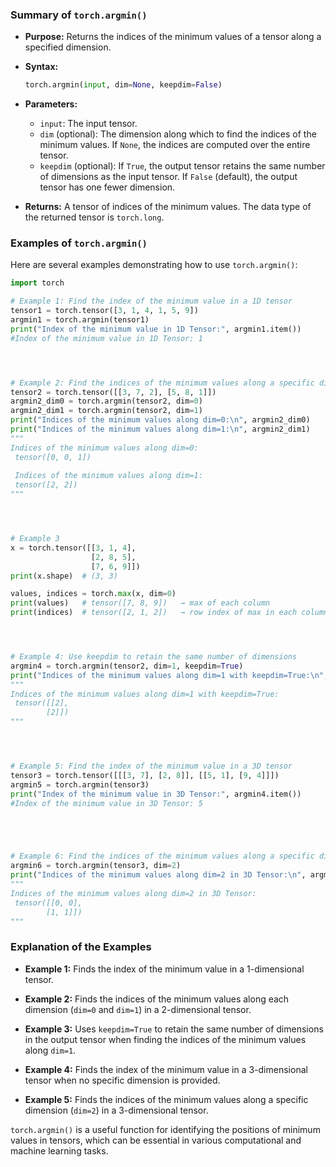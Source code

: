 
### Summary of `torch.argmin()`

- **Purpose:** Returns the indices of the minimum values of a tensor along a specified dimension.

- **Syntax:**
  ```python
  torch.argmin(input, dim=None, keepdim=False)
  ```

- **Parameters:**
  - `input`: The input tensor.
  - `dim` (optional): The dimension along which to find the indices of the minimum values. If `None`, the indices are computed over the entire tensor.
  - `keepdim` (optional): If `True`, the output tensor retains the same number of dimensions as the input tensor. If `False` (default), the output tensor has one fewer dimension.

- **Returns:** A tensor of indices of the minimum values. The data type of the returned tensor is `torch.long`.

### Examples of `torch.argmin()`

Here are several examples demonstrating how to use `torch.argmin()`:

```python
import torch

# Example 1: Find the index of the minimum value in a 1D tensor
tensor1 = torch.tensor([3, 1, 4, 1, 5, 9])
argmin1 = torch.argmin(tensor1)
print("Index of the minimum value in 1D Tensor:", argmin1.item())
#Index of the minimum value in 1D Tensor: 1




# Example 2: Find the indices of the minimum values along a specific dimension in a 2D tensor
tensor2 = torch.tensor([[3, 7, 2], [5, 8, 1]])
argmin2_dim0 = torch.argmin(tensor2, dim=0)
argmin2_dim1 = torch.argmin(tensor2, dim=1)
print("Indices of the minimum values along dim=0:\n", argmin2_dim0)
print("Indices of the minimum values along dim=1:\n", argmin2_dim1)
"""
Indices of the minimum values along dim=0:
 tensor([0, 0, 1])
 
 Indices of the minimum values along dim=1:
 tensor([2, 2])
"""




# Example 3
x = torch.tensor([[3, 1, 4],
                  [2, 8, 5],
                  [7, 6, 9]])
print(x.shape)  # (3, 3)

values, indices = torch.max(x, dim=0)
print(values)   # tensor([7, 8, 9])   → max of each column
print(indices)  # tensor([2, 1, 2])   → row index of max in each column




# Example 4: Use keepdim to retain the same number of dimensions
argmin4 = torch.argmin(tensor2, dim=1, keepdim=True)
print("Indices of the minimum values along dim=1 with keepdim=True:\n", argmin3)
"""
Indices of the minimum values along dim=1 with keepdim=True:
 tensor([[2],
        [2]])
"""




# Example 5: Find the index of the minimum value in a 3D tensor
tensor3 = torch.tensor([[[3, 7], [2, 8]], [[5, 1], [9, 4]]])
argmin5 = torch.argmin(tensor3)
print("Index of the minimum value in 3D Tensor:", argmin4.item())
#Index of the minimum value in 3D Tensor: 5





# Example 6: Find the indices of the minimum values along a specific dimension in a 3D tensor
argmin6 = torch.argmin(tensor3, dim=2)
print("Indices of the minimum values along dim=2 in 3D Tensor:\n", argmin5)
"""
Indices of the minimum values along dim=2 in 3D Tensor:
 tensor([[0, 0],
        [1, 1]])
"""
```

### Explanation of the Examples

- **Example 1:** Finds the index of the minimum value in a 1-dimensional tensor.

- **Example 2:** Finds the indices of the minimum values along each dimension (`dim=0` and `dim=1`) in a 2-dimensional tensor.

- **Example 3:** Uses `keepdim=True` to retain the same number of dimensions in the output tensor when finding the indices of the minimum values along `dim=1`.

- **Example 4:** Finds the index of the minimum value in a 3-dimensional tensor when no specific dimension is provided.

- **Example 5:** Finds the indices of the minimum values along a specific dimension (`dim=2`) in a 3-dimensional tensor.

`torch.argmin()` is a useful function for identifying the positions of minimum values in tensors, which can be essential in various computational and machine learning tasks.